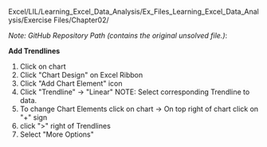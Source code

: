 Excel/LIL/Learning_Excel_Data_Analysis/Ex_Files_Learning_Excel_Data_Analysis/Exercise Files/Chapter02/

*Note: GitHub Repository Path (contains the original unsolved file.)*:

**Add Trendlines**

1. Click on chart
2. Click "Chart Design" on Excel Ribbon
3. Click "Add Chart Element" icon
4. Click "Trendline" -> "Linear" 
NOTE: Select corresponding Trendline to data.
5. To change Chart Elements click on chart -> On top right of chart click on "+" sign 
6. click ">" right of Trendlines
7. Select "More Options"
 
